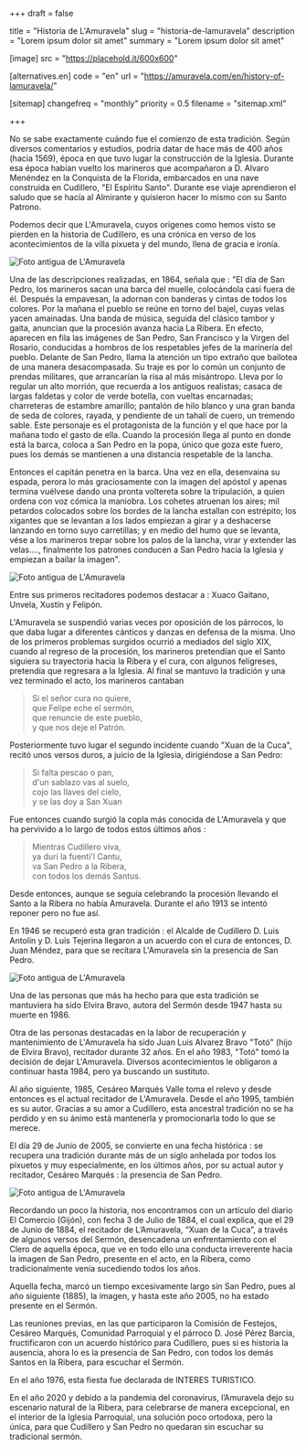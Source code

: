 +++
draft = false

title = "Historia de L'Amuravela"
slug = "historia-de-lamuravela"
description = "Lorem ipsum dolor sit amet"
summary = "Lorem ipsum dolor sit amet"

[image]
    src = "https://placehold.it/600x600"

[alternatives.en]
    code = "en"
    url = "https://amuravela.com/en/history-of-lamuravela/"

[sitemap]
  changefreq = "monthly"
  priority = 0.5
  filename = "sitemap.xml"

+++

No se sabe exactamente cuándo fue el comienzo de esta tradición. Según diversos comentarios y  estudios, podría datar de hace más de 400 años (hacia 1569), época en que tuvo lugar la construcción de la Iglesia. Durante esa época habían vuelto los marineros que acompañaron a D. Alvaro Menéndez en la Conquista de la Florida, embarcados en una nave construida en Cudillero, "El Espíritu Santo". Durante ese viaje aprendieron el saludo que se hacía al Almirante y quisieron hacer lo mismo con su Santo Patrono.

Podemos decir que L'Amuravela, cuyos orígenes como hemos visto se pierden en la historia de Cudillero, es una crónica en verso de los acontecimientos de la villa pixueta y del mundo, llena de gracia e ironía.

![Foto antigua de L'Amuravela](/images/lamuravela-01.jpg)

Una de las descripciones realizadas, en 1864, señala que : "El día de San Pedro, los marineros sacan una barca del muelle, colocándola casi fuera de él. Después la empavesan, la adornan con banderas y cintas de todos los colores. Por la mañana el pueblo se reúne en torno del bajel, cuyas velas yacen amainadas. Una banda de música, seguida del clásico tambor y gaita, anuncian que la procesión avanza hacia La Ribera. En efecto, aparecen en fila las imágenes de San Pedro, San Francisco y la Virgen del Rosario, conducidas a hombros de los respetables jefes de la marinería del pueblo. Delante de San Pedro, llama la atención un tipo extraño que bailotea de una manera desacompasada. Su traje es por lo común un conjunto de  prendas militares, que arrancarían la risa al más misántropo. Lleva por lo regular un alto morrión, que recuerda a los antiguos realistas; casaca de largas faldetas y color de verde botella, con vueltas encarnadas; charreteras de estambre amarillo; pantalón de hilo blanco y una gran banda de seda de colores, rayada, y pendiente de un tahalí de cuero, un tremendo sable. Este personaje es el protagonista de la función y el que hace por la mañana todo el gasto de ella. Cuando la procesión llega al punto en donde está la barca, coloca a San Pedro en la popa, único que goza este fuero, pues los demás se mantienen a una distancia respetable de la lancha.

Entonces el capitán penetra en la barca. Una vez en ella, desenvaina su espada, perora lo más graciosamente con la imagen del apóstol y apenas termina vuélvese dando una pronta voltereta sobre la tripulación, a quien ordena con voz cómica la maniobra. Los cohetes atruenan los aires; mil petardos colocados sobre los bordes de la lancha estallan con estrépito; los xigantes que se levantan a los lados empiezan a girar y a deshacerse lanzando en torno suyo carretillas; y en medio del humo que se levanta, vése a los marineros trepar sobre los palos de la lancha, virar y extender las velas...., finalmente los patrones conducen a San Pedro hacia la Iglesia y empiezan a bailar la imagen".

![Foto antigua de L'Amuravela](/images/lamuravela-02.jpg)

Entre sus primeros recitadores podemos destacar a : Xuaco Gaitano, Unvela, Xustín y Felipón.

L'Amuravela se suspendió varias veces por oposición de los párrocos, lo que daba lugar a diferentes cánticos y danzas en defensa de la misma.
Uno de los primeros problemas surgidos ocurrió a mediados del siglo XIX, cuando al regreso de la procesión, los marineros pretendían que el Santo siguiera su trayectoria hacia la Ribera y el cura, con algunos feligreses, pretendía que regresara a la Iglesia. Al final se mantuvo la tradición y una vez terminado el acto, los marineros cantaban

> Si el señor cura no quiere,\
que Felipe eche el sermón,\
que renuncie de este pueblo,\
y que nos deje el Patrón.

Posteriormente tuvo lugar el segundo incidente cuando "Xuan de la Cuca", recitó unos versos duros, a juicio de la Iglesia, dirigiéndose a San Pedro:

> Si falta pescao o pan,\
d'un sablazo vas al suelo,\
cojo las llaves del cielo,\
y se las doy a San Xuan

Fue entonces cuando surgió la copla más conocida de L'Amuravela y que ha pervivido a lo largo de todos estos últimos años :

> Mientras Cudillero viva,\
ya duri la fuenti'l Cantu,\
va San Pedro a la Ribera,\
con todos los demás Santus.

Desde entonces, aunque se seguía celebrando la procesión llevando el Santo a la Ribera no había Amuravela.
Durante el año 1913 se intentó reponer pero no fue así.

En 1946 se recuperó esta gran tradición : el Alcalde de Cudillero D. Luis Antolín y D. Luis Tejerina llegaron a un acuerdo con el cura de entonces, D. Juan Méndez, para que se recitara L'Amuravela sin la presencia de San Pedro.

![Foto antigua de L'Amuravela](/images/lamuravela-03.jpg)

Una de las personas que más ha hecho para que esta tradición se mantuviera ha sido Elvira Bravo, autora del Sermón desde 1947 hasta su muerte en 1986.

Otra de las personas destacadas en la labor de recuperación y mantenimiento de L'Amuravela ha sido Juan Luis Alvarez Bravo "Totó" (hijo de Elvira Bravo), recitador durante 32 años. En el año 1983, "Totó" tomó la decisión de dejar L'Amuravela. Diversos acontecimientos le obligaron a continuar hasta 1984, pero ya buscando un sustituto.

Al año siguiente, 1985, Cesáreo Marqués Valle toma el relevo y desde entonces es el actual recitador de L'Amuravela. Desde el año 1995, también es su autor. Gracias a su amor a Cudillero, esta ancestral tradición no se ha perdido y en su ánimo está mantenerla y promocionarla todo lo que se merece.

El día 29 de Junio de 2005, se convierte en una fecha histórica : se recupera una tradición durante más de un siglo anhelada por todos los pixuetos y muy especialmente, en los últimos años, por su actual autor y recitador, Cesáreo Marqués : la presencia de San Pedro.

![Foto antigua de L'Amuravela](/images/lamuravela-04.jpg)

Recordando un poco la historia, nos encontramos con un artículo del diario El Comercio (Gijón), con fecha 3 de Julio de 1884, el cual explica, que el 29 de Junio de 1884, el recitador de L’Amuravela, “Xuan de la Cuca”, a través de algunos versos del Sermón, desencadena un enfrentamiento con el Clero de aquella época, que ve en todo ello una conducta irreverente hacia la imagen de San Pedro, presente en el acto, en la Ribera, como tradicionalmente venía sucediendo todos los años.

Aquella fecha, marcó un tiempo excesivamente largo sin San Pedro, pues al año siguiente (1885), la imagen, y hasta este año 2005, no ha estado presente en el Sermón.

Las reuniones previas, en las que participaron la Comisión de Festejos, Cesáreo Marqués, Comunidad Parroquial y el párroco D. José Pérez Barcia, fructificaron con un acuerdo histórico para Cudillero, pues si es historia la ausencia, ahora lo es la presencia de San Pedro, con todos los demás Santos en la Ribera, para escuchar el Sermón.

En el año 1976, esta fiesta fue declarada de INTERES TURISTICO.

En el año 2020 y debido a la pandemia del coronavirus, l’Amuravela dejo su escenario natural de la Ribera, para celebrarse de manera excepcional, en el interior de la Iglesia Parroquial, una solución poco ortodoxa, pero la única, para que Cudillero y San Pedro no quedaran sin escuchar su tradicional sermón.